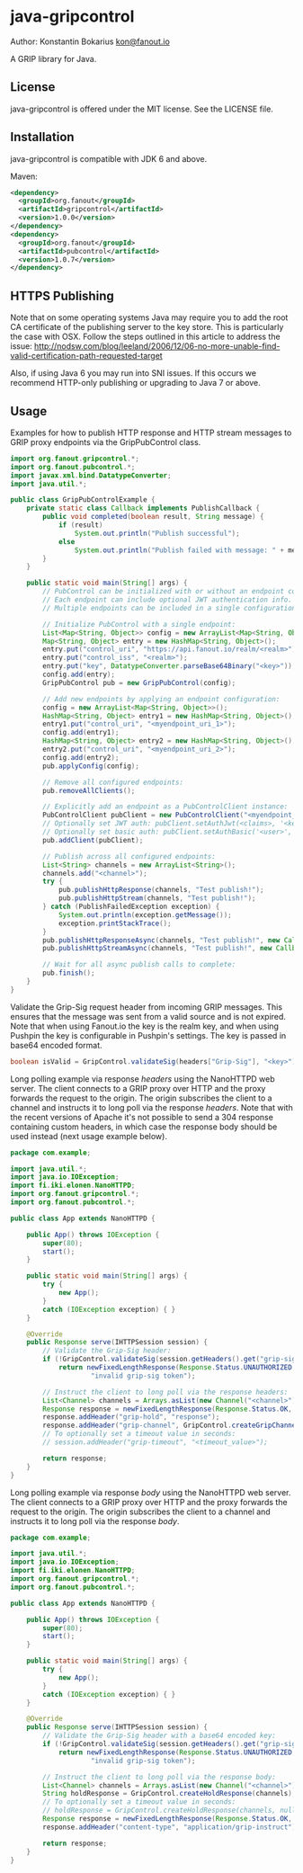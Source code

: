 java-gripcontrol
===============

Author: Konstantin Bokarius <kon@fanout.io>

A GRIP library for Java.

License
-------

java-gripcontrol is offered under the MIT license. See the LICENSE file.

Installation
------------

java-gripcontrol is compatible with JDK 6 and above.

Maven:

```xml
<dependency>
  <groupId>org.fanout</groupId>
  <artifactId>gripcontrol</artifactId>
  <version>1.0.0</version>
</dependency>
<dependency>
  <groupId>org.fanout</groupId>
  <artifactId>pubcontrol</artifactId>
  <version>1.0.7</version>
</dependency>
```

HTTPS Publishing
----------------

Note that on some operating systems Java may require you to add the root CA certificate of the publishing server to the key store. This is particularly the case with OSX. Follow the steps outlined in this article to address the issue: http://nodsw.com/blog/leeland/2006/12/06-no-more-unable-find-valid-certification-path-requested-target

Also, if using Java 6 you may run into SNI issues. If this occurs we recommend HTTP-only publishing or upgrading to Java 7 or above.

Usage
-----

Examples for how to publish HTTP response and HTTP stream messages to GRIP proxy endpoints via the GripPubControl class.

```java
import org.fanout.gripcontrol.*;
import org.fanout.pubcontrol.*;
import javax.xml.bind.DatatypeConverter;
import java.util.*;

public class GripPubControlExample {
    private static class Callback implements PublishCallback {
        public void completed(boolean result, String message) {
            if (result)
                System.out.println("Publish successful");
            else
                System.out.println("Publish failed with message: " + message);
        }
    }

    public static void main(String[] args) {
        // PubControl can be initialized with or without an endpoint configuration.
        // Each endpoint can include optional JWT authentication info.
        // Multiple endpoints can be included in a single configuration.

        // Initialize PubControl with a single endpoint:
        List<Map<String, Object>> config = new ArrayList<Map<String, Object>>();
        Map<String, Object> entry = new HashMap<String, Object>();
        entry.put("control_uri", "https://api.fanout.io/realm/<realm>");
        entry.put("control_iss", "<realm>");
        entry.put("key", DatatypeConverter.parseBase64Binary("<key>"));
        config.add(entry);
        GripPubControl pub = new GripPubControl(config);

        // Add new endpoints by applying an endpoint configuration:
        config = new ArrayList<Map<String, Object>>();
        HashMap<String, Object> entry1 = new HashMap<String, Object>();
        entry1.put("control_uri", "<myendpoint_uri_1>");
        config.add(entry1);
        HashMap<String, Object> entry2 = new HashMap<String, Object>();
        entry2.put("control_uri", "<myendpoint_uri_2>");
        config.add(entry2);
        pub.applyConfig(config);

        // Remove all configured endpoints:
        pub.removeAllClients();

        // Explicitly add an endpoint as a PubControlClient instance:
        PubControlClient pubClient = new PubControlClient("<myendpoint_uri");
        // Optionally set JWT auth: pubClient.setAuthJwt(<claims>, '<key>')
        // Optionally set basic auth: pubClient.setAuthBasic('<user>', '<password>')
        pub.addClient(pubClient);

        // Publish across all configured endpoints:
        List<String> channels = new ArrayList<String>();
        channels.add("<channel>");
        try {
            pub.publishHttpResponse(channels, "Test publish!");
            pub.publishHttpStream(channels, "Test publish!");
        } catch (PublishFailedException exception) {
            System.out.println(exception.getMessage());
            exception.printStackTrace();
        }
        pub.publishHttpResponseAsync(channels, "Test publish!", new Callback());
        pub.publishHttpStreamAsync(channels, "Test publish!", new Callback());

        // Wait for all async publish calls to complete:
        pub.finish();
    }
}
```

Validate the Grip-Sig request header from incoming GRIP messages. This ensures that the message was sent from a valid source and is not expired. Note that when using Fanout.io the key is the realm key, and when using Pushpin the key is configurable in Pushpin's settings. The key is passed in base64 encoded format.

```java
boolean isValid = GripControl.validateSig(headers["Grip-Sig"], "<key>");
```

Long polling example via response _headers_ using the NanoHTTPD web server. The client connects to a GRIP proxy over HTTP and the proxy forwards the request to the origin. The origin subscribes the client to a channel and instructs it to long poll via the response _headers_. Note that with the recent versions of Apache it's not possible to send a 304 response containing custom headers, in which case the response body should be used instead (next usage example below).

```java
package com.example;

import java.util.*;
import java.io.IOException;
import fi.iki.elonen.NanoHTTPD;
import org.fanout.gripcontrol.*;
import org.fanout.pubcontrol.*;

public class App extends NanoHTTPD {

    public App() throws IOException {
        super(80);
        start();
    }

    public static void main(String[] args) {
        try {
            new App();
        }
        catch (IOException exception) { }
    }

    @Override
    public Response serve(IHTTPSession session) {
        // Validate the Grip-Sig header:
        if (!GripControl.validateSig(session.getHeaders().get("grip-sig"), "<key>"))
            return newFixedLengthResponse(Response.Status.UNAUTHORIZED, null,
                    "invalid grip-sig token");

        // Instruct the client to long poll via the response headers:
        List<Channel> channels = Arrays.asList(new Channel("<channel>"));
        Response response = newFixedLengthResponse(Response.Status.OK, null, null);
        response.addHeader("grip-hold", "response");
        response.addHeader("grip-channel", GripControl.createGripChannelHeader(channels));
        // To optionally set a timeout value in seconds:
        // session.addHeader("grip-timeout", "<timeout_value>");

        return response;
    }
}
```

Long polling example via response _body_ using the NanoHTTPD web server. The client connects to a GRIP proxy over HTTP and the proxy forwards the request to the origin. The origin subscribes the client to a channel and instructs it to long poll via the response _body_.

```java
package com.example;

import java.util.*;
import java.io.IOException;
import fi.iki.elonen.NanoHTTPD;
import org.fanout.gripcontrol.*;
import org.fanout.pubcontrol.*;

public class App extends NanoHTTPD {

    public App() throws IOException {
        super(80);
        start();
    }

    public static void main(String[] args) {
        try {
            new App();
        }
        catch (IOException exception) { }
    }

    @Override
    public Response serve(IHTTPSession session) {
        // Validate the Grip-Sig header with a base64 encoded key:
        if (!GripControl.validateSig(session.getHeaders().get("grip-sig"), "<key>"))
            return newFixedLengthResponse(Response.Status.UNAUTHORIZED, null,
                    "invalid grip-sig token");

        // Instruct the client to long poll via the response body:
        List<Channel> channels = Arrays.asList(new Channel("<channel>"));
        String holdResponse = GripControl.createHoldResponse(channels);
        // To optionally set a timeout value in seconds:
        // holdResponse = GripControl.createHoldResponse(channels, null, <timeout_value>);
        Response response = newFixedLengthResponse(Response.Status.OK, null, holdResponse);
        response.addHeader("content-type", "application/grip-instruct");

        return response;
    }
}
```
